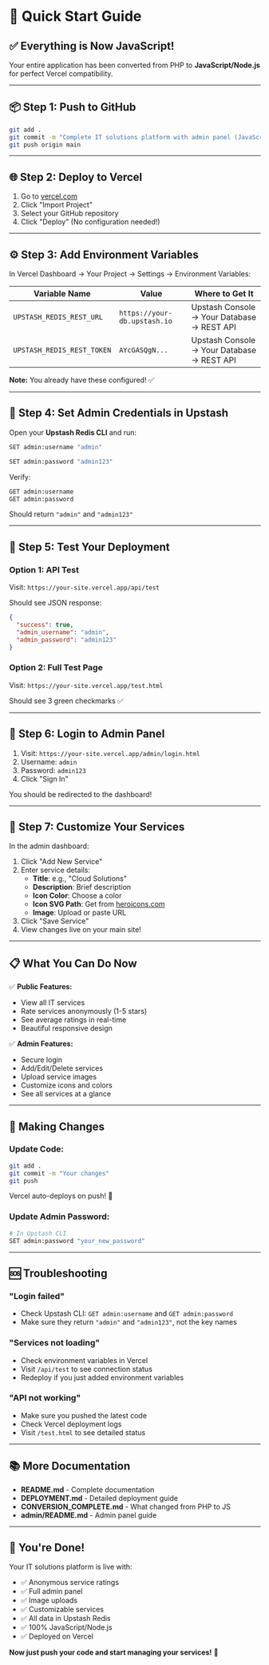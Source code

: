 # 🚀 Quick Start Guide

## ✅ Everything is Now JavaScript!

Your entire application has been converted from PHP to **JavaScript/Node.js** for perfect Vercel compatibility.

---

## 📦 Step 1: Push to GitHub

```bash
git add .
git commit -m "Complete IT solutions platform with admin panel (JavaScript)"
git push origin main
```

---

## 🌐 Step 2: Deploy to Vercel

1. Go to [vercel.com](https://vercel.com)
2. Click "Import Project"
3. Select your GitHub repository
4. Click "Deploy" (No configuration needed!)

---

## ⚙️ Step 3: Add Environment Variables

In Vercel Dashboard → Your Project → Settings → Environment Variables:

| Variable Name | Value | Where to Get It |
|--------------|-------|-----------------|
| `UPSTASH_REDIS_REST_URL` | `https://your-db.upstash.io` | Upstash Console → Your Database → REST API |
| `UPSTASH_REDIS_REST_TOKEN` | `AYcGASQgN...` | Upstash Console → Your Database → REST API |

**Note:** You already have these configured! ✅

---

## 🔑 Step 4: Set Admin Credentials in Upstash

Open your **Upstash Redis CLI** and run:

```bash
SET admin:username "admin"
```

```bash
SET admin:password "admin123"
```

Verify:
```bash
GET admin:username
GET admin:password
```

Should return `"admin"` and `"admin123"`

---

## 🧪 Step 5: Test Your Deployment

### Option 1: API Test
Visit: `https://your-site.vercel.app/api/test`

Should see JSON response:
```json
{
  "success": true,
  "admin_username": "admin",
  "admin_password": "admin123"
}
```

### Option 2: Full Test Page
Visit: `https://your-site.vercel.app/test.html`

Should see 3 green checkmarks ✅

---

## 🔐 Step 6: Login to Admin Panel

1. Visit: `https://your-site.vercel.app/admin/login.html`
2. Username: `admin`
3. Password: `admin123`
4. Click "Sign In"

You should be redirected to the dashboard!

---

## 🎨 Step 7: Customize Your Services

In the admin dashboard:

1. Click "Add New Service"
2. Enter service details:
   - **Title**: e.g., "Cloud Solutions"
   - **Description**: Brief description
   - **Icon Color**: Choose a color
   - **Icon SVG Path**: Get from [heroicons.com](https://heroicons.com)
   - **Image**: Upload or paste URL
3. Click "Save Service"
4. View changes live on your main site!

---

## 📋 What You Can Do Now

✅ **Public Features:**
- View all IT services
- Rate services anonymously (1-5 stars)
- See average ratings in real-time
- Beautiful responsive design

✅ **Admin Features:**
- Secure login
- Add/Edit/Delete services
- Upload service images
- Customize icons and colors
- See all services at a glance

---

## 🔄 Making Changes

### Update Code:
```bash
git add .
git commit -m "Your changes"
git push
```

Vercel auto-deploys on push! 🚀

### Update Admin Password:
```bash
# In Upstash CLI
SET admin:password "your_new_password"
```

---

## 🆘 Troubleshooting

### "Login failed"
- Check Upstash CLI: `GET admin:username` and `GET admin:password`
- Make sure they return `"admin"` and `"admin123"`, not the key names

### "Services not loading"
- Check environment variables in Vercel
- Visit `/api/test` to see connection status
- Redeploy if you just added environment variables

### "API not working"
- Make sure you pushed the latest code
- Check Vercel deployment logs
- Visit `/test.html` to see detailed status

---

## 📚 More Documentation

- **README.md** - Complete documentation
- **DEPLOYMENT.md** - Detailed deployment guide
- **CONVERSION_COMPLETE.md** - What changed from PHP to JS
- **admin/README.md** - Admin panel guide

---

## 🎉 You're Done!

Your IT solutions platform is live with:
- ✅ Anonymous service ratings
- ✅ Full admin panel
- ✅ Image uploads
- ✅ Customizable services
- ✅ All data in Upstash Redis
- ✅ 100% JavaScript/Node.js
- ✅ Deployed on Vercel

**Now just push your code and start managing your services!** 🚀

